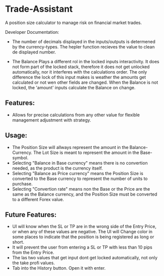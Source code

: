 # Trade-Assistant
A position size calculator to manage risk on financial market trades.

Developer Documentation:

- The number of decimals displayed in the inputs/outputs is determened by the currency-types. The hepler function recieves the value to clean de displayed number.

- The Balance Plays a different rol in the locked inputs interactivity. It does not form part of the locked stack, therefore it does not get unlocked automatically, nor it interferes with the calculations order. The only difference the lock of this input makes is weather the amounts get calculated or not wen other fields are changed. When the Balance is not locked, the 'amount' inputs calculate the Balance on change.

## Features:
- Allows for precise calculations from any other value for flexible management adjustment with strategy.

## Usage:
- The Position Size will allways represent the amount in the Balance-Currency. The Lot Size is meant to represent the amount in the Base-symbol.
- Selecting "Balance in Base currency" means there is no convertion needed, as the product is the currency itself.
- Selecting "Balance as Price currency" means the Position Size is converted to the Base currency to represent the number of units to purchase.
- Selecting "Convertion rate" means non the Base or the Price are the same as the Balance currency, and the Position Size must be converted to a different Forex value.

## Future Features:
- UI will know when the SL or TP are in the wrong side of the Entry Price, or when any of these values are negative. The UI will Change color in some places to indicate that the position is being registered as long or short.
- It will prevent the user from entering a SL or TP with less than 10 pips from the Entry Price.
- The las two values that get input dont get locked automatically, not only the take profi values. 
- Tab into the History button. Open it with enter.